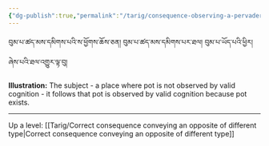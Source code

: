 ```yaml
---
{"dg-publish":true,"permalink":"/tarig/consequence-observing-a-pervader-and-conveying-an-autonomous-sign-of-non-observation-of-a-nature/"}
---
```


བུམ་པ་ཚད་མས་དམིགས་པའི་ས་ཕྱོགས་ཆོས་ཅན། བུམ་པ་ཚད་མས་དམིགས་པར་ཐལ། བུམ་པ་ཡོད་པའི་ཕྱིར། ཞེས་པའི་ཐལ་འགྱུར་ལྟ་བུ།

**Illustration:** The subject - a place where pot is not observed by valid cognition - it follows that pot is observed by valid cognition because pot exists.



---
Up a level: [[Tarig/Correct consequence conveying an opposite of different type\|Correct consequence conveying an opposite of different type]]